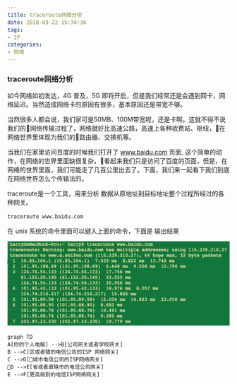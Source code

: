 ```yaml
---
title: traceroute网络分析
date: 2018-03-22 15:34:36
tags:
- IP
categories:
- 网络
---
```


### traceroute网络分析

如今网络如初发达，4G 普及，5G 即将开启，但是我们经常还是会遇到网卡，网络延迟。当然造成网络卡的原因有很多，基本原因还是带宽不够。

当然很多人都会说，我们家可是50MB、100M带宽呢，还是卡啊。这就不得不说我们的网络传输过程了，网络就好比高速公路，高速上各种收费站、枢纽，在网络世界里体现为我们的路由器、交换机等。

当我们在家里访问百度的时候我们打开了 www.baidu.com 页面, 这个简单的动作，在网络的世界里面缺很复杂，看起来我们只是访问了百度的页面，但是，在网络的世界里面，我们可能走了几百公里出去了。下面，我们来一起看下我们到底在网络世界怎么个传输法的。

<!-- more -->

traceroute是一个工具，用来分析 数据从原地址到目标地址整个过程所经过的各种网关。
```bash
traceroute www.baidu.com
```

在 unix 系统的命令里面可以键入上面的命令，下面是 输出结果

![traceroute](/uploads/20180329/1.png)

```mermaid
graph TD
A[你的个人电脑] -->B[公司网关或者学校网关]
B -->C[区或者镇的电信公司的ISP 网络网关]
C -->D[城市电信公司的ISP网络网关]
D -->E[省或者直辖市的电信公司网关]
E -->F[更高级别的电信ISP网络网关]

```
